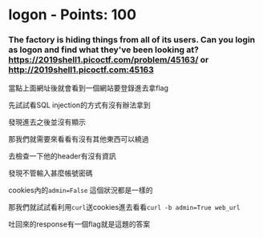  
# logon - Points: 100

### The factory is hiding things from all of its users. Can you login as logon and find what they've been looking at? https://2019shell1.picoctf.com/problem/45163/ or http://2019shell1.picoctf.com:45163

當點上面網址後就會看到一個網站要登錄進去拿flag

先試試看SQL injection的方式有沒有辦法拿到

發現進去之後並沒有顯示

那我們就需要來看看有沒有其他東西可以繞過

去檢查一下他的header有沒有資訊

發現不管輸入甚麼帳號密碼

cookies內的`admin=False` 這個狀況都是一樣的

那我們就試試看利用`curl`送cookies進去看看```curl -b admin=True web_url```

吐回來的response有一個flag就是這題的答案
